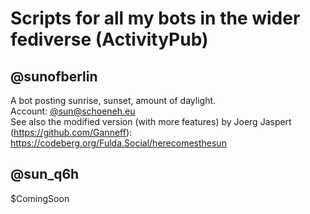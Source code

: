 # Scripts for all my bots in the wider fediverse (ActivityPub)
## @sunofberlin
A bot posting sunrise, sunset, amount of daylight.<br>
Account: [@sun@schoeneh.eu](https://schoeneh.eu/sun) <br>
See also the modified version (with more features) by Joerg Jaspert (https://github.com/Ganneff):<br>
https://codeberg.org/Fulda.Social/herecomesthesun
## @sun_q6h
$ComingSoon
